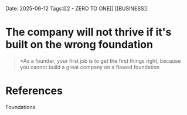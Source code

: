Date: 2025-06-12
Tags:[[2 - ZERO TO ONE]] [[BUSINESS]]

# The company will not thrive if it's built on the wrong foundation

>*As a founder, your first job is to get the first things right, because you cannot build a great company on a flawed foundation
# References 
Foundations 